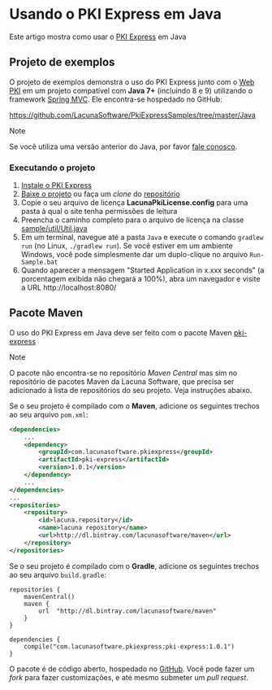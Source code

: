 ﻿# Usando o PKI Express em Java

Este artigo mostra como usar o [PKI Express](../index.md) em Java

## Projeto de exemplos

O projeto de exemplos demonstra o uso do PKI Express junto com o [Web PKI](../../web-pki/index.md)
em um projeto compatível com **Java 7+** (incluindo 8 e 9) utilizando o framework [Spring MVC](http://spring.io/).
Ele encontra-se hospedado no GitHub:

https://github.com/LacunaSoftware/PkiExpressSamples/tree/master/Java

> [!NOTE]
> Se você utiliza uma versão anterior do Java, por favor [fale conosco](https://www.lacunasoftware.com/pt/home/purchase).

### Executando o projeto

1. [Instale o PKI Express](../setup/index.md)
1. [Baixe o projeto](https://github.com/LacunaSoftware/PkiExpressSamples/archive/master.zip) ou faça um *clone* do [repositório](https://github.com/LacunaSoftware/PkiExpressSamples.git)
1. Copie o seu arquivo de licença **LacunaPkiLicense.config** para uma pasta à qual o site tenha permissões de leitura
1. Preencha o caminho completo para o arquivo de licença na classe [sample/util/Util.java](https://github.com/LacunaSoftware/PkiExpressSamples/blob/master/Java/src/main/java/sample/util/Util.java)
1. Em um terminal, navegue até a pasta `Java` e execute o comando `gradlew run` (no Linux, `./gradlew run`). Se você estiver em um ambiente Windows, você pode simplesmente dar um duplo-clique no arquivo `Run-Sample.bat`
1. Quando aparecer a mensagem "Started Application in x.xxx seconds" (a porcentagem exibida não chegará a 100%), abra um navegador e visite a URL http://localhost:8080/

## Pacote Maven

O uso do PKI Express em Java deve ser feito com o pacote Maven [pki-express](https://bintray.com/lacunasoftware/maven/pki-express)

> [!NOTE]
> O pacote não encontra-se no repositório *Maven Central* mas sim no repositório de pacotes Maven da Lacuna Software, que precisa
> ser adicionado à lista de repositórios do seu projeto. Veja instruções abaixo.

Se o seu projeto é compilado com o **Maven**, adicione os seguintes trechos ao seu arquivo `pom.xml`:

```xml
<dependencies>
	...
	<dependency>
		<groupId>com.lacunasoftware.pkiexpress</groupId>
		<artifactId>pki-express</artifactId>
		<version>1.0.1</version>
	</dependency>
	...
</dependencies>
...
<repositories>
	<repository>
		<id>lacuna.repository</id>
		<name>lacuna repository</name>
		<url>http://dl.bintray.com/lacunasoftware/maven</url>
	</repository>
</repositories>
```

Se o seu projeto é compilado com o **Gradle**, adicione os seguintes trechos ao seu arquivo `build.gradle`:

```
repositories {
	mavenCentral()
	maven {
		url  "http://dl.bintray.com/lacunasoftware/maven" 
	}
} 

dependencies {
	compile("com.lacunasoftware.pkiexpress:pki-express:1.0.1")
}
```

O pacote é de código aberto, hospedado no [GitHub](https://github.com/LacunaSoftware/PkiExpressJava). Você pode fazer um *fork* para fazer
customizações, e até mesmo submeter um *pull request*.
